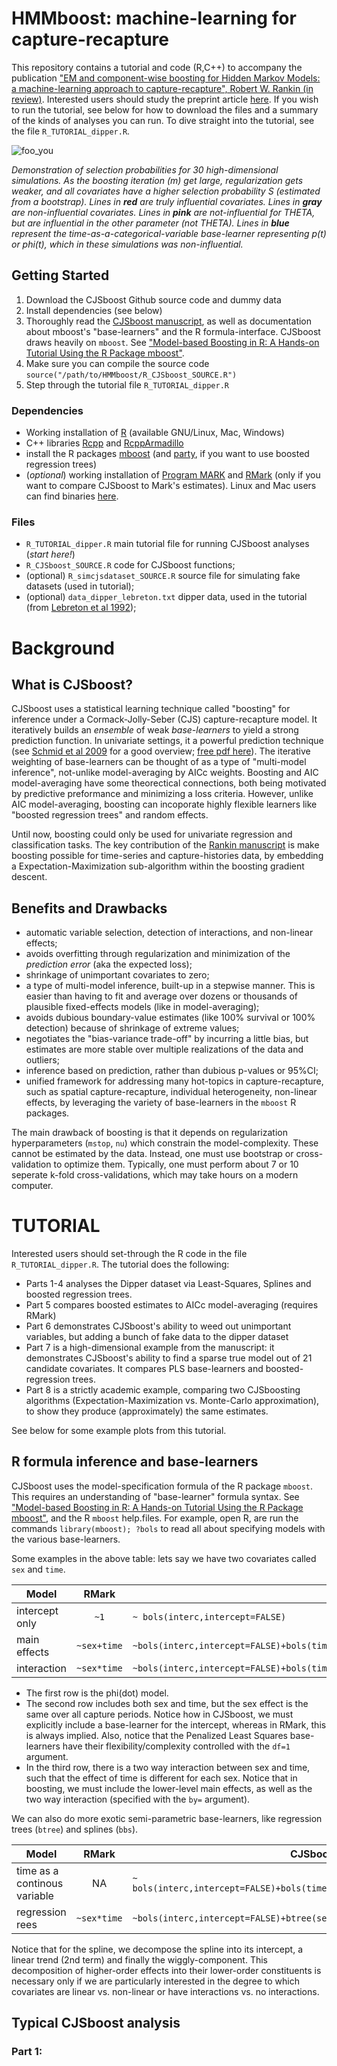 # HMMboost: machine-learning for capture-recapture

This repository contains a tutorial and code (R,C++) to accompany the publication ["EM and component-wise boosting for Hidden Markov Models: a machine-learning approach to capture-recapture", Robert W. Rankin (in review)](https://drive.google.com/open?id=0BxeoeRy1g2juWVl4Yk8yZ2J2V1E).  Interested users should study the preprint article [here](https://drive.google.com/open?id=0BxeoeRy1g2juWVl4Yk8yZ2J2V1E). If you wish to run the tutorial, see below for how to download the files and a summary of the kinds of analyses you can run. To dive straight into the tutorial, see the file `R_TUTORIAL_dipper.R`.

![foo_you](https://github.com/faraway1nspace/HMMboost/blob/master/img/ANIMATION_stabselect.gif)

_Demonstration of selection probabilities for 30 high-dimensional simulations. As the boosting iteration (<i>m</i>) get large, regularization gets weaker, and all covariates have a higher selection probability S (estimated from a bootstrap). Lines in <b>red</b> are truly influential covariates. Lines in <b>gray</b> are non-influential covariates. Lines in <b>pink</b> are not-influential for THETA, but are influential in the other parameter (not THETA). Lines in <b>blue</b> represent the time-as-a-categorical-variable base-learner representing p(t) or phi(t), which in these simulations was non-influential._
## Getting Started
1. Download the CJSboost Github source code and dummy data
2. Install dependencies (see below)
3. Thoroughly read the [CJSboost manuscript](https://drive.google.com/open?id=0BxeoeRy1g2juWVl4Yk8yZ2J2V1E), as well as documentation about mboost's "base-learners" and the R formula-interface. CJSboost draws heavily on `mboost`. See ["Model-based Boosting in R: A Hands-on Tutorial Using the R Package mboost"](https://epub.ub.uni-muenchen.de/12754/).
4. Make sure you can compile the source code `source("/path/to/HMMboost/R_CJSboost_SOURCE.R")`
5. Step through the tutorial file `R_TUTORIAL_dipper.R`

### Dependencies
* Working installation of [R](www.r-project.org) (available GNU/Linux, Mac, Windows)
* C++ libraries [Rcpp](https://cran.r-project.org/web/packages/Rcpp/index.html) and [RcppArmadillo](https://cran.r-project.org/web/packages/RcppArmadillo/index.html)
* install the R packages [mboost](https://cran.r-project.org/web/packages/mboost/index.html) (and [party](https://cran.r-project.org/web/packages/party/index.html), if you want to use boosted regression trees)
* (_optional_) working installation of [Program MARK](http://www.phidot.org/software/mark/) and [RMark](https://cran.r-project.org/web/packages/RMark/index.html) (only if you want to compare CJSboost to Mark's estimates). Linux and Mac users can find binaries [here](http://www.phidot.org/software/mark/rmark/linux/).

### Files
* `R_TUTORIAL_dipper.R` main tutorial file for running CJSboost analyses (_start here!_)
* `R_CJSboost_SOURCE.R` code for CJSboost functions;
* (optional) `R_simcjsdataset_SOURCE.R` source file for simulating fake datasets (used in tutorial);
* (optional) `data_dipper_lebreton.txt` dipper data, used in the tutorial (from [Lebreton et al 1992](http://dx.doi.org/10.2307/2937171/));

# Background
## What is CJSboost?

CJSboost uses a statistical learning technique called "boosting" for inference under a Cormack-Jolly-Seber (CJS) capture-recapture model. It iteratively builds an _ensemble_ of weak _base-learners_ to yield a strong prediction function. In univariate settings, it a powerful prediction technique (see [Schmid et al 2009](http://link.springer.com/article/10.1007/s11222-009-9162-7) for a good overview; [free pdf here](https://epub.ub.uni-muenchen.de/7788/1/TR.pdf)). The iterative weighting of base-learners can be thought of as a type of "multi-model inference", not-unlike model-averaging by AICc weights. Boosting and AIC model-averaging have some theorectical connections, both being motivated by predictive preformance and minimizing a loss criteria. However, unlike AIC model-averaging, boosting can incoporate highly flexible learners like "boosted regression trees" and random effects.

Until now, boosting could only be used for univariate regression and classification tasks. The key contribution of the [Rankin manuscript](https://drive.google.com/open?id=0BxeoeRy1g2juWVl4Yk8yZ2J2V1E) is make boosting possible for time-series and capture-histories data, by embedding a Expectation-Maximization sub-algorithm within the boosting gradient descent. 

## Benefits and Drawbacks

* automatic variable selection, detection of interactions, and non-linear effects;
* avoids overfitting through regularization and minimization of the _prediction error_ (aka the expected loss);
* shrinkage of unimportant covariates to zero;
* a type of multi-model inference, built-up in a stepwise manner. This is easier than having to fit and average over dozens or thousands of plausible fixed-effects models (like in model-averaging);
* avoids dubious boundary-value estimates (like 100% survival or 100% detection) because of shrinkage of extreme values;
* negotiates the "bias-variance trade-off" by incurring a little bias, but estimates are more stable over multiple realizations of the data and outliers;
* inference based on prediction, rather than dubious p-values or 95%CI;
* unified framework for addressing many hot-topics in capture-recapture, such as spatial capture-recapture, individual heterogeneity, non-linear effects, by leveraging the variety of base-learners in the `mboost` R packages.

The main drawback of boosting is that it depends on regularization hyperparameters (`mstop`, `nu`) which constrain the model-complexity. These cannot be estimated by the data. Instead, one must use bootstrap or cross-validation to optimize them. Typically, one must perform about 7 or 10 seperate k-fold cross-validations, which may take hours on a modern computer. 

# TUTORIAL
Interested users should set-through the R code in the file `R_TUTORIAL_dipper.R`. The tutorial does the following:
* Parts 1-4 analyses the Dipper dataset via Least-Squares, Splines and boosted regression trees.
* Part 5 compares boosted estimates to AICc model-averaging (requires RMark)
* Part 6 demonstrates CJSboost's ability to weed out unimportant variables, but adding a bunch of fake data to the dipper dataset
* Part 7 is a high-dimensional example from the manuscript: it demonstrates CJSboost's ability to find a sparse true model out of 21 candidate covariates. It compares PLS base-learners and boosted-regression trees.
* Part 8 is a strictly academic example, comparing two CJSboosting algorithms (Expectation-Maximization vs. Monte-Carlo approximation), to show they produce (approximately) the same estimates.

See below for some example plots from this tutorial.

## R formula inference and base-learners

CJSboost uses the model-specification formula of the R package `mboost`. This requires an understanding of "base-learner" formula syntax. See ["Model-based Boosting in R: A Hands-on Tutorial Using the R Package mboost"](https://epub.ub.uni-muenchen.de/12754/), and the R `mboost` help.files.  For example, open R, are run the commands `library(mboost); ?bols` to read all about specifying models with the various base-learners. 

Some examples in the above table: lets say we have two covariates called `sex` and `time`. 

|Model         | RMark | CJSboost                                                    |
|--------------|:---------:|-----------------------------------------------------------|
| intercept only| `~1` | `~ bols(interc,intercept=FALSE)`|
| main effects | `~sex+time` | `~bols(interc,intercept=FALSE)+bols(timefactor,df=1)+bols(sex,df=1)`|
| interaction  | `~sex*time` | `~bols(interc,intercept=FALSE)+bols(timefactor,df=1)+bols(sex,df=1)+bols(sex,timefactor,df=1)+bols(timefactor,by=sex,df=1)`|


* The first row is the phi(dot) model.
* The second row includes both sex and time, but the sex effect is the same over all capture periods. Notice how in CJSboost, we must explicitly include a base-learner for the intercept, whereas in RMark, this is always implied. Also, notice that the Penalized Least Squares base-learners have their flexibility/complexity controlled with the `df=1` argument. 
* In the third row, there is a two way interaction between sex and time, such that the effect of time is different for each sex. Notice that in boosting, we must include the lower-level main effects, as well as the two way interaction (specified with the `by=` argument).

We can also do more exotic semi-parametric base-learners, like regression trees (`btree`) and splines (`bbs`).


|Model         | RMark | CJSboost                                                    |
|--------------|:---------:|-----------------------------------------------------------|
| time as a continous variable| NA | `~ bols(interc,intercept=FALSE)+bols(time,df=1)+bbs(time,center=TRUE,df=1)`|
| regression rees | `~sex*time` | `~bols(interc,intercept=FALSE)+btree(sex,timefactor)`|


Notice that for the spline, we decompose the spline into its intercept, a linear trend (2nd term) and finally the wiggly-component. This decomposition of higher-order effects into their lower-order constituents is necessary only if we are particularly interested in the degree to which covariates are linear vs. non-linear or have interactions vs. no interactions. 

## Typical CJSboost analysis

### Part 1: 
